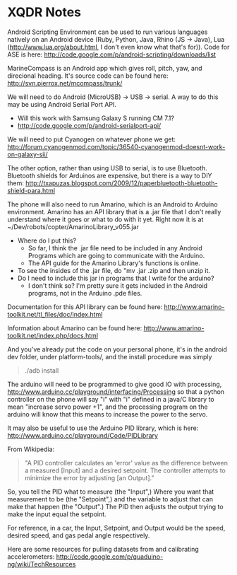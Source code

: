 XQDR Notes
==========

Android Scripting Environment can be used to run various languages
natively on an Android device (Ruby, Python, Java, Rhino (JS -> Java),
Lua (http://www.lua.org/about.html, I don't even know what that's for)).
Code for ASE is here:
<http://code.google.com/p/android-scripting/downloads/list>

MarineCompass is an Android app which gives roll, pitch, yaw, and
direcional heading. It's source code can be found here:
<http://svn.pierrox.net/mcompass/trunk/>

We will need to do Android (MicroUSB) -> USB -> serial. A way to do this
may be using Android Serial Port API.

- Will this work with Samsung Galaxy S running CM 7.1?
- <http://code.google.com/p/android-serialport-api/>

We will need to put Cyanogen on whatever phone we get:
<http://forum.cyanogenmod.com/topic/36540-cyanogenmod-doesnt-work-on-galaxy-sii/>

The other option, rather than using USB to serial, is to use Bluetooth.
Bluetooth shields for Arduinos are expensive, but there is a way to DIY
them:
<http://txapuzas.blogspot.com/2009/12/paperbluetooth-bluetooth-shield-para.html>

The phone will also need to run Amarino, which is an Android to Arduino
environment. Amarino has an API library that is a .jar file that I don't
really understand where it goes or what to do with it yet. Right now it is
at ~/Dev/robots/copter/AmarinoLibrary_v055.jar

- Where do I put this?
    - So far, I think the .jar file need to be included in any
Android Programs which are going to communicate with the Arduino.
    - The API guide for the Amarino Library's functions is online.
- To see the insides of the .jar file, do "mv <file>.jar <file>.zip
and then unzip it.
- Do I need to include this jar in programs that I write for the arduino?
    - I don't think so? I'm pretty sure it gets included in the Android
programs, not in the Arduino .pde files.

Documentation for this API library can be found here:
<http://www.amarino-toolkit.net/tl_files/doc/index.html>

Information about Amarino can be found here:
<http://www.amarino-toolkit.net/index.php/docs.html>

And you've already put the code on your personal phone, it's in the android
dev folder, under platform-tools/, and the install procedure was simply
> ./adb install <blahblahpackagename>

The arduino will need to be programmed to give good IO with processing,
http://www.arduino.cc/playground/interfacing/Processing
so that a python controller on the phone will say "i" with "i" defined in
a java/C library to mean "increase servo power +1", and the processing program
on the arduino will know that this means to increase the power to the servo.

It may also be useful to use the Arduino PID library, which is here:
<http://www.arduino.cc/playground/Code/PIDLibrary>

From Wikipedia:
> "A PID controller calculates an 'error' value as
> the difference between a measured [Input] and a desired setpoint.
> The controller attempts to minimize the error by adjusting [an
> Output]."

So, you tell the PID what to measure (the "Input",) Where you
want that measurement to be (the "Setpoint",) and the variable to
adjust that can make that happen (the "Output".) The PID then
adjusts the output trying to make the input equal the setpoint.

For reference, in a car, the Input, Setpoint, and Output would be
the speed, desired speed, and gas pedal angle respectively.

Here are some resources for pulling datasets from and calibrating
accelerometers: <http://code.google.com/p/quaduino-ng/wiki/TechResources>
